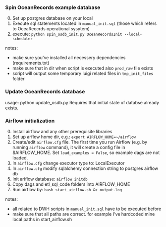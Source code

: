 ### Spin OceanRecords example database
0. Set up postgres database on your local
1. Execute sql statements located in `manual_init.sql` (those which refers to OceaReocrds operational sysytem)
2. execute: `python spin_osdb_init.py OceanRecordsInit --local-scheduler`

notes:
- make sure you've installed all necessery dependencies (requirements.txt)
- make sure that in dir when script is executed also `prod_raw` file exists
- script will output some temporary luigi related files in `tmp_init_files` folder

### Update OceanRecords database
usage: python update_osdb.py
Requires that initial state of databse already exists.

### Airflow initialization
0. Install airflow and any other prerequisite libraries
1. Set up arflow home dir, e.g.: `export AIRFLOW_HOME=~/airflow`
2. Create/edit `airflow.cfg` file. The first time you run Airflow (e.g. by running `airflow` command), it will create a config file in $AIRFLOW_HOME. Set `load_examples = False`, so example dags are not loaded.
3. In `airflow.cfg` change executor type to: LocalExecutor
4. In ``airflow.cfg`` modify sqlalchemy connection string to postgres airflow db
5. Init ariflow database: `airflow initdb`
6. Copy dags and etl_sql_code folders into AIRFLOW_HOME
7. Run airflow by: `bash start_airflow.sh &> output.log`

notes:
- all related to DWH scripts in `manual_init.sql` have to be executed before
- make sure that all paths are correct. for example I've hardcoded mine local paths in start_airflow.sh